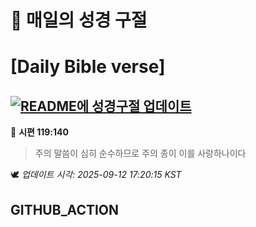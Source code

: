 # 🙏 매일의 성경 구절
# [Daily Bible verse]
## [![README에 성경구절 업데이트](https://github.com/DONGSUKA/first_test/actions/workflows/update-readme-bible.yml/badge.svg)](https://github.com/DONGSUKA/first_test/actions/workflows/update-readme-bible.yml)
<!-- START_BIBLE_VERSE -->
📖 **시편 119:140**
> 주의 말씀이 심히 순수하므로 주의 종이 이를 사랑하나이다

🕊️ _업데이트 시각: 2025-09-12 17:20:15 KST_
  <!-- END_BIBLE_VERSE -->
## GITHUB_ACTION

